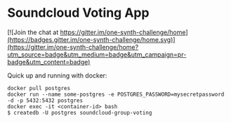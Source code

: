 # Soundcloud Voting App

[![Join the chat at https://gitter.im/one-synth-challenge/home](https://badges.gitter.im/one-synth-challenge/home.svg)](https://gitter.im/one-synth-challenge/home?utm_source=badge&utm_medium=badge&utm_campaign=pr-badge&utm_content=badge)

Quick up and running with docker:

    docker pull postgres
    docker run --name some-postgres -e POSTGRES_PASSWORD=mysecretpassword -d -p 5432:5432 postgres
    docker exec -it <container-id> bash
    $ createdb -U postgres soundcloud-group-voting
    
